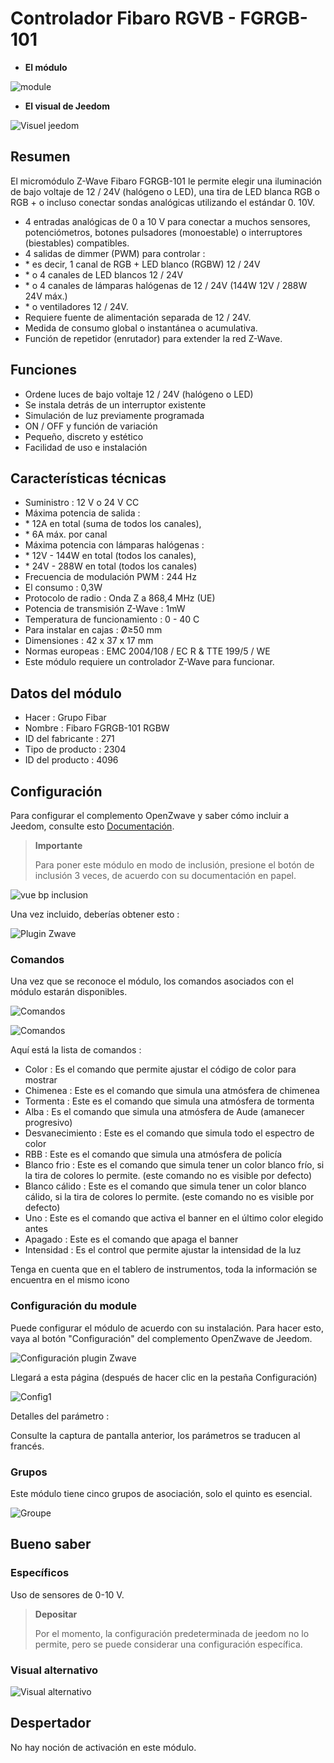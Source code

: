 # Controlador Fibaro RGVB - FGRGB-101

-   **El módulo**

![module](images/fibaro.fgrgb101/module.jpg)

-   **El visual de Jeedom**

![Visuel jeedom](images/fibaro.fgrgb101/Visuel_jeedom.png)

## Resumen

El micromódulo Z-Wave Fibaro FGRGB-101 le permite elegir una iluminación de bajo voltaje de 12 / 24V (halógeno o LED), una tira de LED blanca RGB o RGB + o incluso conectar sondas analógicas utilizando el estándar 0. 10V.

-   4 entradas analógicas de 0 a 10 V para conectar a muchos sensores, potenciómetros, botones pulsadores (monoestable) o interruptores (biestables) compatibles.
-   4 salidas de dimmer (PWM) para controlar :
-   \* es decir, 1 canal de RGB + LED blanco (RGBW) 12 / 24V
-   \* o 4 canales de LED blancos 12 / 24V
-   \* o 4 canales de lámparas halógenas de 12 / 24V (144W 12V / 288W 24V máx.)
-   \* o ventiladores 12 / 24V.
-   Requiere fuente de alimentación separada de 12 / 24V.
-   Medida de consumo global o instantánea o acumulativa.
-   Función de repetidor (enrutador) para extender la red Z-Wave.

## Funciones

-   Ordene luces de bajo voltaje 12 / 24V (halógeno o LED)
-   Se instala detrás de un interruptor existente
-   Simulación de luz previamente programada
-   ON / OFF y función de variación
-   Pequeño, discreto y estético
-   Facilidad de uso e instalación

## Características técnicas

-   Suministro : 12 V o 24 V CC
-   Máxima potencia de salida :
-   \* 12A en total (suma de todos los canales),
-   \* 6A máx. por canal
-   Máxima potencia con lámparas halógenas :
-   \* 12V - 144W en total (todos los canales),
-   \* 24V - 288W en total (todos los canales)
-   Frecuencia de modulación PWM : 244 Hz
-   El consumo : 0,3W
-   Protocolo de radio : Onda Z a 868,4 MHz (UE)
-   Potencia de transmisión Z-Wave : 1mW
-   Temperatura de funcionamiento : 0 - 40 C
-   Para instalar en cajas : Ø≥50 mm
-   Dimensiones : 42 x 37 x 17 mm
-   Normas europeas : EMC 2004/108 / EC R & TTE 199/5 / WE
-   Este módulo requiere un controlador Z-Wave para funcionar.

## Datos del módulo

-   Hacer : Grupo Fibar
-   Nombre : Fibaro FGRGB-101 RGBW
-   ID del fabricante : 271
-   Tipo de producto : 2304
-   ID del producto : 4096

## Configuración

Para configurar el complemento OpenZwave y saber cómo incluir a Jeedom, consulte esto [Documentación](https://doc.jeedom.com/es_ES/plugins/automation%20protocol/openzwave/).

> **Importante**
>
> Para poner este módulo en modo de inclusión, presione el botón de inclusión 3 veces, de acuerdo con su documentación en papel.

![vue bp inclusion](images/fibaro.fgrgb101/vue_bp_inclusion.png)

Una vez incluido, deberías obtener esto :

![Plugin Zwave](images/fibaro.fgrgb101/configuration.png)

### Comandos

Una vez que se reconoce el módulo, los comandos asociados con el módulo estarán disponibles.

![Comandos](images/fibaro.fgrgb101/commande_1.png)

![Comandos](images/fibaro.fgrgb101/commande_2.png)

Aquí está la lista de comandos :

-   Color : Es el comando que permite ajustar el código de color para mostrar
-   Chimenea : Este es el comando que simula una atmósfera de chimenea
-   Tormenta : Este es el comando que simula una atmósfera de tormenta
-   Alba : Es el comando que simula una atmósfera de Aude (amanecer progresivo)
-   Desvanecimiento : Este es el comando que simula todo el espectro de color
-   RBB : Este es el comando que simula una atmósfera de policía
-   Blanco frio : Este es el comando que simula tener un color blanco frío, si la tira de colores lo permite. (este comando no es visible por defecto)
-   Blanco cálido : Este es el comando que simula tener un color blanco cálido, si la tira de colores lo permite. (este comando no es visible por defecto)
-   Uno : Este es el comando que activa el banner en el último color elegido antes
-   Apagado : Este es el comando que apaga el banner
-   Intensidad : Es el control que permite ajustar la intensidad de la luz

Tenga en cuenta que en el tablero de instrumentos, toda la información se encuentra en el mismo icono

### Configuración du module

Puede configurar el módulo de acuerdo con su instalación. Para hacer esto, vaya al botón "Configuración" del complemento OpenZwave de Jeedom.

![Configuración plugin Zwave](images/plugin/bouton_configuration.jpg)

Llegará a esta página (después de hacer clic en la pestaña Configuración)

![Config1](images/fibaro.fgrgb101/parametres.png)

Detalles del parámetro :

Consulte la captura de pantalla anterior, los parámetros se traducen al francés.

### Grupos

Este módulo tiene cinco grupos de asociación, solo el quinto es esencial.

![Groupe](images/fibaro.fgrgb101/groupes.png)

## Bueno saber

### Específicos

Uso de sensores de 0-10 V.

> **Depositar**
>
> Por el momento, la configuración predeterminada de jeedom no lo permite, pero se puede considerar una configuración específica.

### Visual alternativo

![Visual alternativo](images/fibaro.fgrgb101/Visuel_alternatif.png)

## Despertador

No hay noción de activación en este módulo.
